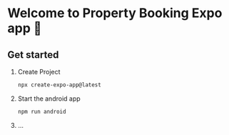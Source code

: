 # Welcome to Property Booking Expo app 👋

## Get started

1. Create Project

   ```bash
   npx create-expo-app@latest
   ```

2. Start the android app

   ```bash
   npm run android
   ```

3. ...

